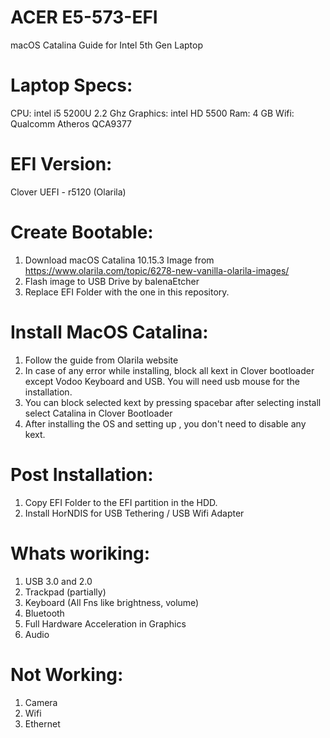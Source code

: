 # ACER E5-573-EFI
macOS Catalina Guide for Intel 5th Gen Laptop

# Laptop Specs:

CPU: intel i5 5200U 2.2 Ghz
Graphics: intel HD 5500
Ram: 4 GB
Wifi: Qualcomm Atheros QCA9377


# EFI Version: 

Clover UEFI - r5120 (Olarila)


# Create Bootable:

1. Download macOS Catalina 10.15.3 Image from https://www.olarila.com/topic/6278-new-vanilla-olarila-images/
2. Flash image to USB Drive by balenaEtcher
3. Replace EFI Folder with the one in this repository.

# Install MacOS Catalina:

1. Follow the guide from Olarila website
2. In case of any error while installing, block all kext in Clover bootloader except Vodoo Keyboard and USB. You will need usb mouse for the installation.
3. You can block selected kext by pressing spacebar after selecting install select Catalina in Clover Bootloader
4. After installing the OS and setting up , you don't need to disable any kext.

# Post Installation:

1. Copy EFI Folder to the EFI partition in the HDD.
2. Install HorNDIS for USB Tethering / USB Wifi Adapter


# Whats woriking: 

1. USB 3.0 and 2.0
2. Trackpad (partially) 
3. Keyboard (All Fns like brightness, volume)
4. Bluetooth
5. Full Hardware Acceleration in Graphics
6. Audio

# Not Working:

1. Camera
2. Wifi
3. Ethernet

